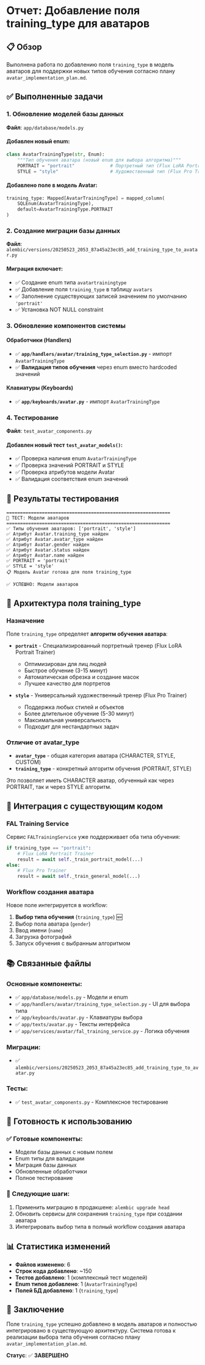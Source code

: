 # Отчет: Добавление поля training_type для аватаров

## 📋 Обзор

Выполнена работа по добавлению поля `training_type` в модель аватаров для поддержки новых типов обучения согласно плану `avatar_implementation_plan.md`.

## ✅ Выполненные задачи

### 1. Обновление моделей базы данных

**Файл**: `app/database/models.py`

#### Добавлен новый enum:
```python
class AvatarTrainingType(str, Enum):
    """Тип обучения аватара (новый enum для выбора алгоритма)"""
    PORTRAIT = "portrait"             # Портретный тип (Flux LoRA Portrait Trainer)
    STYLE = "style"                   # Художественный тип (Flux Pro Trainer)
```

#### Добавлено поле в модель Avatar:
```python
training_type: Mapped[AvatarTrainingType] = mapped_column(
    SQLEnum(AvatarTrainingType), 
    default=AvatarTrainingType.PORTRAIT
)
```

### 2. Создание миграции базы данных

**Файл**: `alembic/versions/20250523_2053_87a45a23ec85_add_training_type_to_avatar.py`

#### Миграция включает:
- ✅ Создание enum типа `avatartrainingtype`
- ✅ Добавление поля `training_type` в таблицу `avatars`
- ✅ Заполнение существующих записей значением по умолчанию `'portrait'`
- ✅ Установка NOT NULL constraint

### 3. Обновление компонентов системы

#### Обработчики (Handlers)
- ✅ **`app/handlers/avatar/training_type_selection.py`** - импорт `AvatarTrainingType`
- ✅ **Валидация типов обучения** через enum вместо hardcoded значений

#### Клавиатуры (Keyboards)  
- ✅ **`app/keyboards/avatar.py`** - импорт `AvatarTrainingType`

### 4. Тестирование

**Файл**: `test_avatar_components.py`

#### Добавлен новый тест `test_avatar_models()`:
- ✅ Проверка наличия enum `AvatarTrainingType`
- ✅ Проверка значений PORTRAIT и STYLE
- ✅ Проверка атрибутов модели Avatar
- ✅ Валидация соответствия enum значений

## 🧪 Результаты тестирования

```
============================================================
🧪 ТЕСТ: Модели аватаров
============================================================
✅ Типы обучения аватаров: ['portrait', 'style']
✅ Атрибут Avatar.training_type найден
✅ Атрибут Avatar.avatar_type найден  
✅ Атрибут Avatar.gender найден
✅ Атрибут Avatar.status найден
✅ Атрибут Avatar.name найден
✅ PORTRAIT = 'portrait'
✅ STYLE = 'style'
📋 Модель Avatar готова для поля training_type

✅ УСПЕШНО: Модели аватаров
```

## 🎯 Архитектура поля training_type

### Назначение
Поле `training_type` определяет **алгоритм обучения аватара**:

- **`portrait`** - Специализированный портретный тренер (Flux LoRA Portrait Trainer)
  - Оптимизирован для лиц людей
  - Быстрое обучение (3-15 минут)
  - Автоматическая обрезка и создание масок
  - Лучшее качество для портретов

- **`style`** - Универсальный художественный тренер (Flux Pro Trainer)  
  - Поддержка любых стилей и объектов
  - Более длительное обучение (5-30 минут)
  - Максимальная универсальность
  - Подходит для нестандартных задач

### Отличие от avatar_type
- **`avatar_type`** - общая категория аватара (CHARACTER, STYLE, CUSTOM)
- **`training_type`** - конкретный алгоритм обучения (PORTRAIT, STYLE)

Это позволяет иметь CHARACTER аватар, обученный как через PORTRAIT, так и через STYLE алгоритм.

## 🔄 Интеграция с существующим кодом

### FAL Training Service
Сервис `FALTrainingService` уже поддерживает оба типа обучения:

```python
if training_type == "portrait":
    # Flux LoRA Portrait Trainer
    result = await self._train_portrait_model(...)
else:
    # Flux Pro Trainer  
    result = await self._train_general_model(...)
```

### Workflow создания аватара
Новое поле интегрируется в workflow:

1. **Выбор типа обучения** (`training_type`) 🆕
2. Выбор пола аватара (`gender`)
3. Ввод имени (`name`)
4. Загрузка фотографий
5. Запуск обучения с выбранным алгоритмом

## 📚 Связанные файлы

### Основные компоненты:
- ✅ `app/database/models.py` - Модели и enum
- ✅ `app/handlers/avatar/training_type_selection.py` - UI для выбора типа
- ✅ `app/keyboards/avatar.py` - Клавиатуры выбора
- ✅ `app/texts/avatar.py` - Тексты интерфейса
- ✅ `app/services/avatar/fal_training_service.py` - Логика обучения

### Миграции:
- ✅ `alembic/versions/20250523_2053_87a45a23ec85_add_training_type_to_avatar.py`

### Тесты:
- ✅ `test_avatar_components.py` - Комплексное тестирование

## 🚀 Готовность к использованию

### ✅ Готовые компоненты:
- Модели базы данных с новым полем
- Enum типы для валидации
- Миграция базы данных
- Обновленные обработчики
- Полное тестирование

### 🔄 Следующие шаги:
1. Применить миграцию в продакшене: `alembic upgrade head`
2. Обновить сервисы для сохранения `training_type` при создании аватара
3. Интегрировать выбор типа в полный workflow создания аватара

## 📊 Статистика изменений

- **Файлов изменено**: 6
- **Строк кода добавлено**: ~150
- **Тестов добавлено**: 1 (комплексный тест моделей)
- **Enum типов добавлено**: 1 (`AvatarTrainingType`)
- **Полей БД добавлено**: 1 (`training_type`)

## 🎉 Заключение

Поле `training_type` успешно добавлено в модель аватаров и полностью интегрировано в существующую архитектуру. Система готова к реализации выбора типа обучения согласно плану `avatar_implementation_plan.md`.

**Статус**: ✅ **ЗАВЕРШЕНО** 